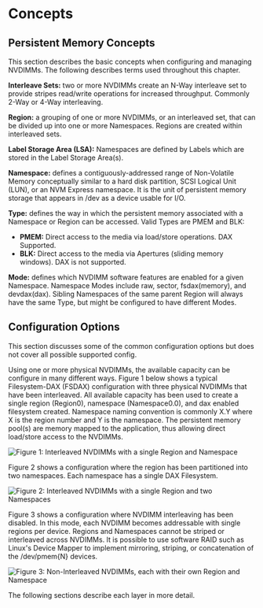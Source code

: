 # Concepts

## Persistent Memory Concepts

This section describes the basic concepts when configuring and managing NVDIMMs. The following describes terms used throughout this chapter.

**Interleave Sets:** two or more NVDIMMs create an N-Way interleave set to provide stripes read/write operations for increased throughput. Commonly 2-Way or 4-Way interleaving.

**Region:** a grouping of one or more NVDIMMs, or an interleaved set, that can be divided up into one or more Namespaces. Regions are created within interleaved sets.

**Label Storage Area \(LSA\):** Namespaces are defined by Labels which are stored in the Label Storage Area\(s\).

**Namespace:** defines a contiguously-addressed range of Non-Volatile Memory conceptually similar to a hard disk partition, SCSI Logical Unit \(LUN\), or an NVM Express namespace. It is the unit of persistent memory storage that appears in /dev as a device usable for I/O.

**Type:** defines the way in which the persistent memory associated with a Namespace or Region can be accessed. Valid Types are PMEM and BLK:

* **PMEM:** Direct access to the media via load/store operations. DAX Supported.
* **BLK:** Direct access to the media via Apertures \(sliding memory windows\). DAX is not supported.

**Mode:** defines which NVDIMM software features are enabled for a given Namespace. Namespace Modes include raw, sector, fsdax\(memory\), and devdax\(dax\). Sibling Namespaces of the same parent Region will always have the same Type, but might be configured to have different Modes.

## Configuration Options

This section discusses some of the common configuration options but does not cover all possible supported config.

Using one or more physical NVDIMMs, the available capacity can be configure in many different ways. Figure 1 below shows a typical Filesystem-DAX \(FSDAX\) configuration with three physical NVDIMMs that have been interleaved. All available capacity has been used to create a single region \(Region0\), namespace \(Namespace0.0\), and dax enabled filesystem created. Namespace naming convention is commonly X.Y where X is the region number and Y is the namespace. The persistent memory pool\(s\) are memory mapped to the application, thus allowing direct load/store access to the NVDIMMs.

![Figure 1: Interleaved NVDIMMs with a single Region and Namespace](../../.gitbook/assets/draw.io-gitbook-interleaved-dimms-fsdax.jpg)

Figure 2 shows a configuration where the region has been partitioned into two namespaces. Each namespace has a single DAX Filesystem.

![Figure 2: Interleaved NVDIMMs with a single Region and two Namespaces](../../.gitbook/assets/draw.io-gitbook-interleaved-dimms-fsdax-1.jpg)

Figure 3 shows a configuration where NVDIMM interleaving has been disabled. In this mode, each NVDIMM becomes addressable with single regions per device. Regions and Namespaces cannot be striped or interleaved across NVDIMMs. It is possible to use software RAID such as Linux's Device Mapper to implement mirroring, striping, or concatenation of the /dev/pmem{N} devices.

![Figure 3: Non-Interleaved NVDIMMs, each with their own Region and Namespace](../../.gitbook/assets/draw.io-gitbook-non-interleaved-dimm-fsdax-1.jpg)

The following sections describe each layer in more detail.

